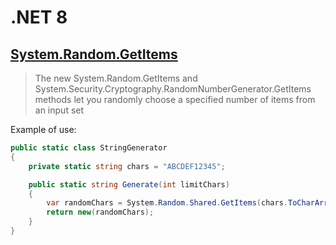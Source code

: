 # .NET 8

## [System.Random.GetItems](https://learn.microsoft.com/en-us/dotnet/csharp/fundamentals/functional/discards)
>The new System.Random.GetItems and System.Security.Cryptography.RandomNumberGenerator.GetItems methods let you randomly choose a specified number of items from an input set

Example of use:
```csharp
public static class StringGenerator
{
    private static string chars = "ABCDEF12345";

    public static string Generate(int limitChars)
    {
        var randomChars = System.Random.Shared.GetItems(chars.ToCharArray(), limitChars);
        return new(randomChars);
    }
}
```